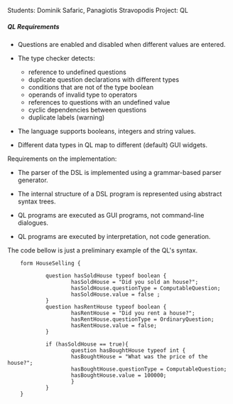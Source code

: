 Students: Dominik Safaric, Panagiotis Stravopodis
Project: QL

##### QL Requirements

- Questions are enabled and disabled when different values are
  entered.
  
- The type checker detects:
   * reference to undefined questions
   * duplicate question declarations with different types
   * conditions that are not of the type boolean
   * operands of invalid type to operators
   * references to questions with an undefined value
   * cyclic dependencies between questions
   * duplicate labels (warning)

- The language supports booleans, integers and string values.

- Different data types in QL map to different (default) GUI widgets.   

Requirements on the implementation:

- The parser of the DSL is implemented using a grammar-based parser
  generator. 

- The internal structure of a DSL program is represented using
  abstract syntax trees.

- QL programs are executed as GUI programs, not command-line
  dialogues. 

- QL programs are executed by interpretation, not code generation.

The code bellow is just a preliminary example of the QL's syntax. 

        form HouseSelling {

                question hasSoldHouse typeof boolean {
                        hasSoldHouse = "Did you sold an house?";
                        hasSoldHouse.questionType = ComputableQuestion;
                        hasSoldHouse.value = false ;
                }
                question hasRentHouse typeof boolean {
                        hasRentHouse = "Did you rent a house?";
                        hasRentHouse.questionType = OrdinaryQuestion;
                        hasRentHouse.value = false;
                }

                if (hasSoldHouse == true){
                        question hasBoughtHouse typeof int {
                        hasBoughtHouse = "What was the price of the house?";
                        hasBoughtHouse.questionType = ComputableQuestion;
                        hasBoughtHouse.value = 100000;
                        }
                }
        }
